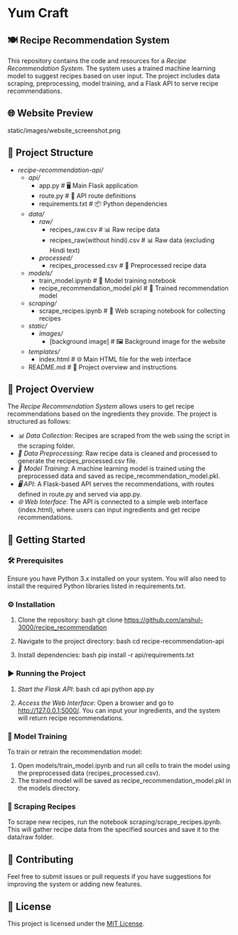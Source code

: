 # Yum Craft
## 🍽️ Recipe Recommendation System

This repository contains the code and resources for a *Recipe Recommendation System*. The system uses a trained machine learning model to suggest recipes based on user input. The project includes data scraping, preprocessing, model training, and a Flask API to serve recipe recommendations.

## 🌐 Website Preview

static/images/website_screenshot.png


## 📁 Project Structure

- *recipe-recommendation-api/*
  - *api/*
    - app.py                   # 🖥️ Main Flask application
    - route.py                 # 🔄 API route definitions
    - requirements.txt         # 📦 Python dependencies
  - *data/*
    - *raw/*
      - recipes_raw.csv       # 📊 Raw recipe data
      - recipes_raw(without hindi).csv  # 📊 Raw data (excluding Hindi text)
    - *processed/*
      - recipes_processed.csv  # 🧹 Preprocessed recipe data
  - *models/*
    - train_model.ipynb       # 📓 Model training notebook
    - recipe_recommendation_model.pkl  # 🤖 Trained recommendation model
  - *scraping/*
    - scrape_recipes.ipynb    # 🍴 Web scraping notebook for collecting recipes
  - *static/*
    - *images/*
      - [background image]     # 🖼️ Background image for the website
  - *templates/*
    - index.html               # 🌐 Main HTML file for the web interface
  - README.md                  # 📖 Project overview and instructions



## 🌟 Project Overview

The *Recipe Recommendation System* allows users to get recipe recommendations based on the ingredients they provide. The project is structured as follows:

- *📊 Data Collection*: Recipes are scraped from the web using the script in the scraping folder.
- *🧹 Data Preprocessing*: Raw recipe data is cleaned and processed to generate the recipes_processed.csv file.
- *🤖 Model Training*: A machine learning model is trained using the preprocessed data and saved as recipe_recommendation_model.pkl.
- *🖥️ API*: A Flask-based API serves the recommendations, with routes defined in route.py and served via app.py.
- *🌐 Web Interface*: The API is connected to a simple web interface (index.html), where users can input ingredients and get recipe recommendations.

## 🚀 Getting Started

### 🛠️ Prerequisites

Ensure you have Python 3.x installed on your system. You will also need to install the required Python libraries listed in requirements.txt.

### ⚙️ Installation

1. Clone the repository:
    bash
    git clone https://github.com/anshul-3000/recipe_recommendation
    

2. Navigate to the project directory:
    bash
    cd recipe-recommendation-api
    

3. Install dependencies:
    bash
    pip install -r api/requirements.txt
    

### ▶️ Running the Project

1. *Start the Flask API*:
    bash
    cd api
    python app.py
    

2. *Access the Web Interface*: Open a browser and go to http://127.0.0.1:5000/. You can input your ingredients, and the system will return recipe recommendations.

### 🧠 Model Training

To train or retrain the recommendation model:

1. Open models/train_model.ipynb and run all cells to train the model using the preprocessed data (recipes_processed.csv).
2. The trained model will be saved as recipe_recommendation_model.pkl in the models directory.

### 🍴 Scraping Recipes

To scrape new recipes, run the notebook scraping/scrape_recipes.ipynb. This will gather recipe data from the specified sources and save it to the data/raw folder.

## 🤝 Contributing

Feel free to submit issues or pull requests if you have suggestions for improving the system or adding new features.

## 📜 License

This project is licensed under the [MIT License](LICENSE).
